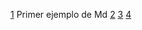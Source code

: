 [1](https://es.wikipedia.org/wiki/Markdown)
Primer ejemplo de Md
[2](https://github.com)
[3](https://eswikipedia.org/wiki/Markdown)
[4](http://www.wheresrhys.co.uk/fetch-mock_reset)